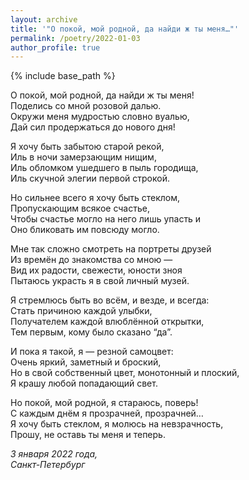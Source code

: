 ```yaml
---
layout: archive
title: '"О покой, мой родной, да найди ж ты меня…"'
permalink: /poetry/2022-01-03
author_profile: true
---
```


{% include base_path %}

О покой, мой родной, да найди ж ты меня! <br>
Поделись со мной розовой далью. <br>
Окружи меня мудростью словно вуалью, <br>
Дай сил продержаться до нового дня! <br>

Я хочу быть забытою старой рекой, <br>
Иль в ночи замерзающим нищим, <br>
Иль обломком ушедшего в пыль городища, <br>
Иль скучной элегии первой строкой. <br>

Но сильнее всего я хочу быть стеклом, <br>
Пропускающим всякое счастье, <br>
Чтобы счастье могло на него лишь упасть и <br>
Оно бликовать им повсюду могло. <br>

Мне так сложно смотреть на портреты друзей <br>
Из времён до знакомства со мною — <br>
Вид их радости, свежести, юности зноя <br>
Пытаюсь украсть я в свой личный музей. <br>

Я стремлюсь быть во всём, и везде, и всегда: <br>
Стать причиною каждой улыбки, <br>
Получателем каждой влюблённой открытки, <br>
Тем первым, кому было сказано “да”. <br>

И пока я такой, я — резной самоцвет: <br>
Очень яркий, заметный и броский, <br>
Но в свой собственный цвет, монотонный и плоский, <br>
Я крашу любой попадающий свет. <br>

Но покой, мой родной, я стараюсь, поверь! <br>
С каждым днём я прозрачней, прозрачней… <br>
Я хочу быть стеклом, я молюсь на невзрачность, <br>
Прошу, не оставь ты меня и теперь. <br>

<i>3 января 2022 года,</i> <br>
<i>Санкт-Петербург</i>